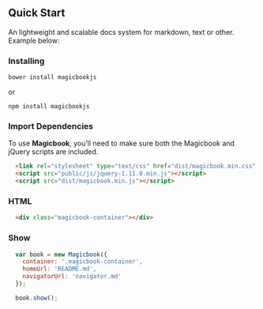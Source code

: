 ## Quick Start
An lightweight and scalable docs system for markdown, text or other. Example below:

### Installing
```
bower install magicbookjs
```

or

```
npm install magicbookjs
```

### Import Dependencies
To use **Magicbook**, you’ll need to make sure both the Magicbook and jQuery scripts are included.
```html
  <link rel="stylesheet" type="text/css" href="dist/magicbook.min.css" />
  <script src="public/js/jquery-1.11.0.min.js"></script>
  <script src="dist/magicbook.min.js"></script>
```

### HTML
```html
  <div class="magicbook-container"></div>
```

### Show
```js
  var book = new Magicbook({
    container: '.magicbook-container',
    homeUrl: 'README.md',
    navigatorUrl: 'navigator.md'
  });

  book.show();
```
